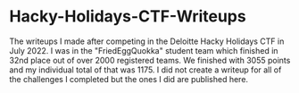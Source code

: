 # Hacky-Holidays-CTF-Writeups
The writeups I made after competing in the Deloitte Hacky Holidays CTF in July 2022.
I was in the "FriedEggQuokka" student team which finished in 32nd place out of over 2000 registered teams. We finished with 3055 points and my individual total of that was 1175. I did not create a writeup for all of the challenges I completed but the ones I did are published here. 
